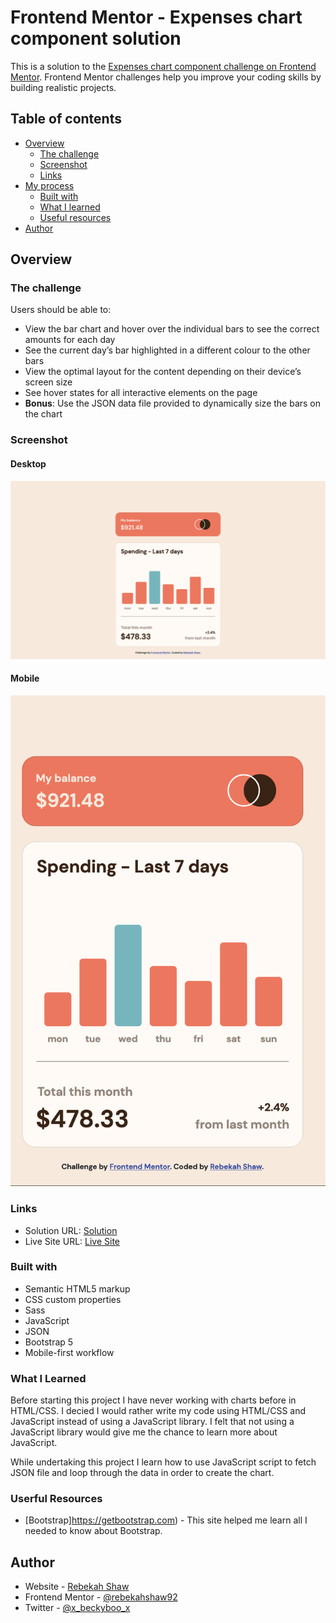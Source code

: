 # Frontend Mentor - Expenses chart component solution

This is a solution to the [Expenses chart component challenge on Frontend Mentor](https://www.frontendmentor.io/challenges/expenses-chart-component-e7yJBUdjwt). Frontend Mentor challenges help you improve your coding skills by building realistic projects. 

## Table of contents

- [Overview](#overview)
  - [The challenge](#the-challenge)
  - [Screenshot](#screenshot)
  - [Links](#links)
- [My process](#my-process)
  - [Built with](#built-with)
  - [What I learned](#what-i-learned)
  - [Useful resources](#useful-resources)
- [Author](#author)


## Overview

### The challenge

Users should be able to:

- View the bar chart and hover over the individual bars to see the correct amounts for each day
- See the current day’s bar highlighted in a different colour to the other bars
- View the optimal layout for the content depending on their device’s screen size
- See hover states for all interactive elements on the page
- **Bonus**: Use the JSON data file provided to dynamically size the bars on the chart

### Screenshot

#### Desktop

![desktop](images/desktop.png)

#### Mobile

![mobile](images/mobile.png)


### Links

- Solution URL: [ Solution](https://github.com/rebekahshaw92//expenses-chart-component
)
- Live Site URL: [Live Site](https://rebekahshaw92.github.io//expenses-chart-component/
)

### Built with

- Semantic HTML5 markup
- CSS custom properties
- Sass
- JavaScript
- JSON
- Bootstrap 5
- Mobile-first workflow

### What I Learned

Before starting this project I have never working with charts before in HTML/CSS. I decied I would rather write my code using HTML/CSS and JavaScript instead of using a JavaScript library. I felt that not using a JavaScript library would give me the chance to learn more about JavaScript. 

While undertaking this project I learn how to use JavaScript script to fetch JSON file and loop through the data in order to create the chart.

### Userful Resources 

- [Bootstrap]https://getbootstrap.com) - This site helped me learn all I needed to know about Bootstrap.

## Author

- Website - [Rebekah Shaw](https://www.rebekahshaw.com)
- Frontend Mentor - [@rebekahshaw92](https://www.frontendmentor.io/profile/rebekahshaw92)
- Twitter - [@x_beckyboo_x](https://www.twitter.com/x_beckyboo_x)
